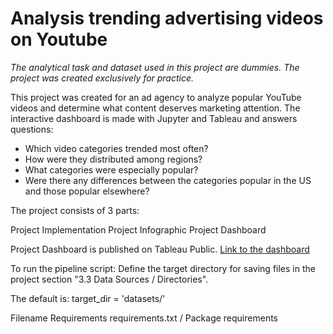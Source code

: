 # Analysis trending advertising videos on Youtube 

*The analytical task and dataset used in this project are dummies. The project was created exclusively for practice.*

This project was created for an ad agency to analyze popular YouTube videos and determine what content deserves marketing attention.
The interactive dashboard is made with Jupyter and Tableau and answers questions: 
* Which video categories trended most often?
* How were they distributed among regions?
* What categories were especially popular? 
* Were there any differences between the categories popular in the US and those popular elsewhere?

The project consists of 3 parts:

Project Implementation
Project Infographic
Project Dashboard

Project Dashboard is published on Tableau Public. [Link to the dashboard](https://public.tableau.com/profile/aliona808#!/vizhome/VideoTrendsonYouTube/VideoTrendsonYouTubeNov2017-Jun2018)


To run the pipeline script:
Define the target directory for saving files in the project section "3.3 Data Sources / Directories".

The default is:
target_dir = 'datasets/'



Filename Requirements
requirements.txt / Package requirements

